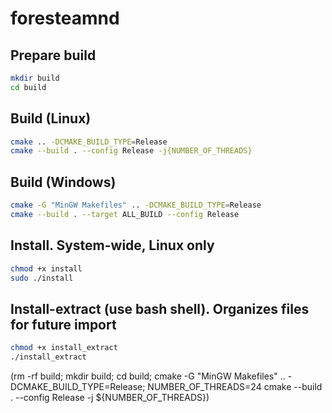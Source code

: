 # foresteamnd
## Prepare build
```bash
mkdir build
cd build
```
## Build (Linux)
```bash
cmake .. -DCMAKE_BUILD_TYPE=Release
cmake --build . --config Release -j{NUMBER_OF_THREADS}
```
## Build (Windows)
```bash
cmake -G "MinGW Makefiles" .. -DCMAKE_BUILD_TYPE=Release
cmake --build . --target ALL_BUILD --config Release
```
## Install. System-wide, Linux only
```bash
chmod +x install
sudo ./install
```
## Install-extract (use bash shell). Organizes files for future import
```bash
chmod +x install_extract
./install_extract
```

(rm -rf build; mkdir build; cd build; cmake -G "MinGW Makefiles" .. -DCMAKE_BUILD_TYPE=Release; NUMBER_OF_THREADS=24 cmake --build . --config Release -j ${NUMBER_OF_THREADS})
